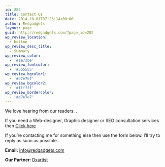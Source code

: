 ```yaml
---
id: 282
title: Contact Us
date: 2014-10-01T07:23:14+00:00
author: Redgadgets
layout: page
guid: http://redgadgets.com/?page_id=282
wp_review_location:
  - bottom
wp_review_desc_title:
  - Summary
wp_review_color:
  - '#1e73be'
wp_review_fontcolor:
  - '#555555'
wp_review_bgcolor1:
  - '#e7e7e7'
wp_review_bgcolor2:
  - '#ffffff'
wp_review_bordercolor:
  - '#e7e7e7'
---
```

We love hearing from our readers. .

If you need a Web-designer, Graphic designer or SEO consultation services then [Click here](http://dxartist.com)
  
If you’re contacting me for something else then use the form below. I’ll try to reply as soon as possible.

 **Email:** <info@redgadgets.com>
  
**Our Partner**: <a href="http://dxartist.com" title="Dxartist" target="_blank">Dxartist</a>

<div id='contact-form-282'>
</div>

<div>
  &nbsp;
</div>

<div>
  &nbsp;
</div>